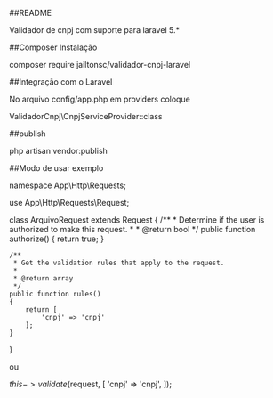 ##README

Validador de cnpj com suporte para laravel 5.*

##Composer Instalação

composer require jailtonsc/validador-cnpj-laravel

##Integração com o Laravel

No arquivo config/app.php em providers coloque

ValidadorCnpj\CnpjServiceProvider::class

##publish

php artisan vendor:publish


##Modo de usar exemplo

namespace App\Http\Requests;

use App\Http\Requests\Request;

class ArquivoRequest extends Request
{
    /**
     * Determine if the user is authorized to make this request.
     *
     * @return bool
     */
    public function authorize()
    {
        return true;
    }

    /**
     * Get the validation rules that apply to the request.
     *
     * @return array
     */
    public function rules()
    {
        return [
            'cnpj' => 'cnpj'
        ];
    }
}


ou


$this->validate($request, [
        'cnpj' => 'cnpj',
    ]);

